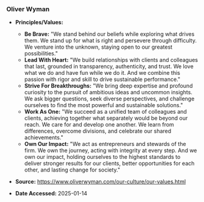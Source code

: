 ### Oliver Wyman

- **Principles/Values:**
  - **Be Brave:** "We stand behind our beliefs while exploring what drives them. We stand up for what is right and persevere through difficulty. We venture into the unknown, staying open to our greatest possibilities."
  - **Lead With Heart:** "We build relationships with clients and colleagues that last, grounded in transparency, authenticity, and trust. We love what we do and have fun while we do it. And we combine this passion with rigor and skill to drive sustainable performance."
  - **Strive For Breakthroughs:** "We bring deep expertise and profound curiosity to the pursuit of ambitious ideas and uncommon insights. We ask bigger questions, seek diverse perspectives, and challenge ourselves to find the most powerful and sustainable solutions."
  - **Work As One:** "We succeed as a unified team of colleagues and clients, achieving together what separately would be beyond our reach. We care for and develop one another. We learn from differences, overcome divisions, and celebrate our shared achievements."
  - **Own Our Impact:** "We act as entrepreneurs and stewards of the firm. We own the journey, acting with integrity at every step. And we own our impact, holding ourselves to the highest standards to deliver stronger results for our clients, better opportunities for each other, and lasting change for society."

- **Source:** https://www.oliverwyman.com/our-culture/our-values.html
- **Date Accessed:** 2025-01-14